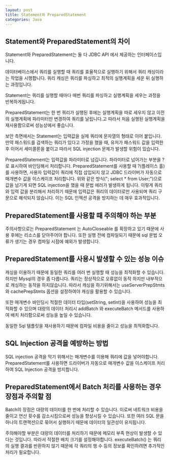 ```yaml
---
layout: post
title: Statement와 PreparedStatement
categories: Java
---
```


## Statement와 PreparedStatement의 차이
Statement와 PreparedStatement는 둘 다 JDBC API 에서 제공하는 인터페이스입니다.

데이터베이스에서 쿼리를 실행할 때 쿼리를 효율적으로 실행하기 위해서 쿼리 캐싱이라는 작업을 시행합니다.
쿼리 캐싱은 쿼리를 파싱하고 최적의 실행계획을 세운 뒤 실행하는 과정입니다.

Statement는 쿼리를 실행할 때마다 매번 쿼리를 파싱하고 실행계획을 세우는 과정을 반복하게됩니다.

PreparedStatement는 한 번 쿼리가 실행된 후에는 실행계획을 따로 세우지 않고 이전의 실행계획에 파라미터만 변경하여 쿼리를 날립니다.고
따라서 처음 실행된 실행계획을 재사용함으로써 성능상에서 좋습니다.

보안 측면에서는 Statement는 입력값을 실제 쿼리에 문자열의 형태로 이어 붙입니다.
만약 패스워드를 검색하는 쿼리가 있다고 가정을 했을 때, 유저가 패스워드 값을 입력한 후 이어서 세미콜론을 붙이고
따라서 SQL injection 문제가 발생할 위험이 있습니다.


PreparedStatement는 입력값을 파라미터로 넘깁니다. 파라미터로 넘어가는 부분을 ? 로 표시하여 바인딩해서 처리합니다.
PreparedStatement를 사용할 때 ?(플레이스 홀)를 사용하면, 사용자 입력값이 쿼리에 직접 삽입되지 않고
JDBC 드라이버가 자동으로 매개변수 값을 이스케이프 처리합니다.
위와 같은 방식("; select * from User;")으로 값을 넘기게 되면 SQL injection을 했을 때 문법 에러가 발생하게 됩니다.
이렇게 쿼리와 입력 값을 분리해서 처리하기 때문에 입력값은 쿼리의 데이터로만 사용되며 쿼리 구문으로 해석되지 않습니다.
이는 SQL 인젝션 공격을 방지하는 데 매우 효과적입니다.


## PreparedStatement를 사용할 때 주의해야 하는 부분
주의사항으로는 PreparedStatement 는 AutoCloseable 를 확장하고 있기 때문에 사용 후에는 리소스를 닫아주어야 합니다.
또한 실행 전에 컴파일되기 때문에 sql 문법 오류가 생기는 경우 컴파일 시점에 예외가 발생합니다.


## PreparedStatement를 사용시 발생할 수 있는 성능 이슈
캐싱을 이용하기 때문에 동일한 쿼리를 여러 번 실행할 때 성능을 최적화할 수 있습니다.
하지만 Mysql의 경우 좀 다릅니다.
쿼리는 정상적으로 오류없이 동작 하지만 내부적으로 캐싱하는 동작을 하지않습니다. 따라서 캐싱을 하기위해서는
useServerPrepStmts 와 cachePrepStmts 옵션을 설정하여야 캐싱을 활용할 수 있습니다.

또한 매개변수 바인딩시 적절한 데이터 타입(setString, setInt)을 사용하여 성능을 최적화할 수 있으며
대랑의 데이터 처리시 addBatch 와 executeBatch 메서드를 사용하여 배치 처리함으로써 성능을 높일 수 있습니다.

동일한 Sql 템플릿을 재사용하기 때문에 컴파일 비용을 줄이고 성능을 최적화합니다.


## SQL Injection 공격을 예방하는 방법
SQL injection 공격을 막기 위해서는 매개변수를 이용해 쿼리에 값을 넣어야합니다.
PreparedStatement를 사용하면 드라이버가 자동으로 매개변수 값을 이스케이프 처리하여 SQL Injection 공격을 방지합니다.


## PreparedStatement에서 Batch 처리를 사용하는 경우 장점과 주의할 점
Batch의 장점은 대량의 데이터를 한 번에 처리할 수 있습니다.
이로써 네트워크 비용을 줄이고 연산 횟수를 감소시킴으로써 성능을 향상시킬 수 있습니다.
또한 여러 SQL 문을 하나의 트랜잭션으로 묶어서 실행하기 때문에 데이터의 일관성이 유지됩니다.

주의해야할 부분은 대량의 데이터를 처리하기 때문에 메모리 부족 현상이 발생할 수 있다는 것입니다.
따라서 적절한 배치 크기를 설정해야합니다.
executeBatch() 는 쿼리의 실행 결과를 반환하지 않기 때문에 각 쿼리의 행 수 등의 정보를 확인하려면 추가적인 처리가 필요합니다.



